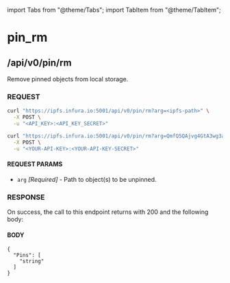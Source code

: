 import Tabs from "@theme/Tabs";
import TabItem from "@theme/TabItem";

# pin_rm

## /api/v0/pin/rm

Remove pinned objects from local storage.

### REQUEST

<Tabs>
  <TabItem value="Syntax" label="Syntax" default>

```bash
curl "https://ipfs.infura.io:5001/api/v0/pin/rm?arg=<ipfs-path>" \
  -X POST \
  -u "<API_KEY>:<API_KEY_SECRET>"
```

  </TabItem>
  <TabItem value="Example" label="Example" >

```bash
curl "https://ipfs.infura.io:5001/api/v0/pin/rm?arg=QmfQ5QAjvg4GtA3wg3adpnDJug8ktA1BxurVqBD8rtgVjM" \
  -X POST \
  -u "<YOUR-API-KEY>:<YOUR-API-KEY-SECRET>"
```

  </TabItem>
</Tabs>

#### REQUEST PARAMS

- `arg` _\[Required]_ - Path to object(s) to be unpinned.

### RESPONSE

On success, the call to this endpoint returns with 200 and the following body:

#### BODY

```
{
  "Pins": [
    "string"
  ]
}
```

